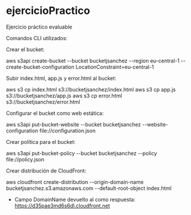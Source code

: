 # ejercicioPractico
Ejercicio práctico evaluable

Comandos CLI utilizados:

Crear el bucket:

aws s3api create-bucket --bucket bucketjsanchez --region eu-central-1 --create-bucket-configuration LocationConstraint=eu-central-1


Subir index.html, app.js y error.html al bucket:

aws s3 cp index.html s3://bucketjsanchez/index.html
aws s3 cp app.js s3://bucketjsanchez/app.js
aws s3 cp error.html s3://bucketjsanchez/error.html


Configurar el bucket como web estática:

aws s3api put-bucket-website --bucket bucketjsanchez --website-configuration file://configuration.json


Crear política para el bucket:

aws s3api put-bucket-policy --bucket bucketjsanchez --policy file://policy.json


Crear distribución de CloudFront:

aws cloudfront create-distribution --origin-domain-name bucketjsanchez.s3.amazonaws.com --default-root-object index.html

* Campo DomainName devuelto al como respuesta: https://d35pae3md6s6dl.cloudfront.net
